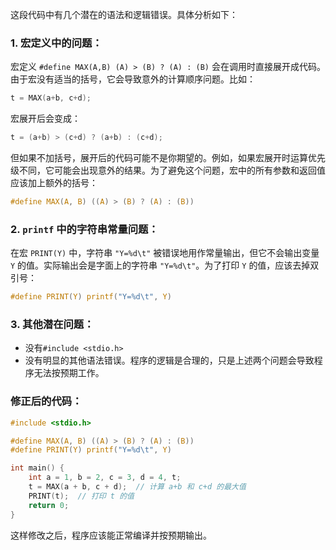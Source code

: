 这段代码中有几个潜在的语法和逻辑错误。具体分析如下：

### 1. **宏定义中的问题**：

宏定义 `#define MAX(A,B) (A) > (B) ? (A) : (B)` 会在调用时直接展开成代码。由于宏没有适当的括号，它会导致意外的计算顺序问题。比如：

```c
t = MAX(a+b, c+d);
```

宏展开后会变成：

```c
t = (a+b) > (c+d) ? (a+b) : (c+d);
```

但如果不加括号，展开后的代码可能不是你期望的。例如，如果宏展开时运算优先级不同，它可能会出现意外的结果。为了避免这个问题，宏中的所有参数和返回值应该加上额外的括号：

```c
#define MAX(A, B) ((A) > (B) ? (A) : (B))
```

### 2. **`printf` 中的字符串常量问题**：

在宏 `PRINT(Y)` 中，字符串 `"Y=%d\t"` 被错误地用作常量输出，但它不会输出变量 `Y` 的值。实际输出会是字面上的字符串 `"Y=%d\t"`。为了打印 `Y` 的值，应该去掉双引号：

```c
#define PRINT(Y) printf("Y=%d\t", Y)
```

### 3. **其他潜在问题**：
- 没有`#include <stdio.h>`
- 没有明显的其他语法错误。程序的逻辑是合理的，只是上述两个问题会导致程序无法按预期工作。

### 修正后的代码：

```c
#include <stdio.h>

#define MAX(A, B) ((A) > (B) ? (A) : (B))
#define PRINT(Y) printf("Y=%d\t", Y)

int main() {
    int a = 1, b = 2, c = 3, d = 4, t;
    t = MAX(a + b, c + d);  // 计算 a+b 和 c+d 的最大值
    PRINT(t);  // 打印 t 的值
    return 0;
}
```

这样修改之后，程序应该能正常编译并按预期输出。